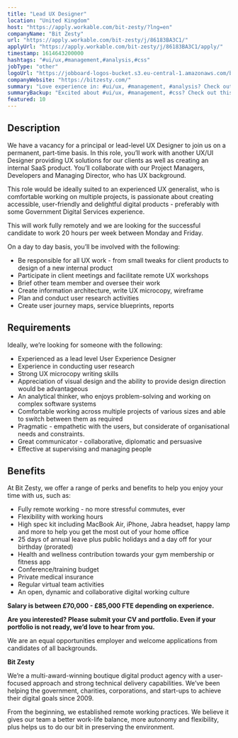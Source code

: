 ```yaml
---
title: "Lead UX Designer"
location: "United Kingdom"
host: "https://apply.workable.com/bit-zesty/?lng=en"
companyName: "Bit Zesty"
url: "https://apply.workable.com/bit-zesty/j/86183BA3C1/"
applyUrl: "https://apply.workable.com/bit-zesty/j/86183BA3C1/apply/"
timestamp: 1614643200000
hashtags: "#ui/ux,#management,#analysis,#css"
jobType: "other"
logoUrl: "https://jobboard-logos-bucket.s3.eu-central-1.amazonaws.com/bit-zesty"
companyWebsite: "https://bitzesty.com/"
summary: "Love experience in: #ui/ux, #management, #analysis? Check out this job post!"
summaryBackup: "Excited about #ui/ux, #management, #css? Check out this job post!"
featured: 10
---
```


## Description

We have a vacancy for a principal or lead-level UX Designer to join us on a permanent, part-time basis. In this role, you’ll work with another UX/UI Designer providing UX solutions for our clients as well as creating an internal SaaS product. You’ll collaborate with our Project Managers, Developers and Managing Director, who has UX background.

This role would be ideally suited to an experienced UX generalist, who is comfortable working on multiple projects, is passionate about creating accessible, user-friendly and delightful digital products - preferably with some Government Digital Services experience.

This will work fully remotely and we are looking for the successful candidate to work 20 hours per week between Monday and Friday.

On a day to day basis, you’ll be involved with the following:

*   Be responsible for all UX work - from small tweaks for client products to design of a new internal product
*   Participate in client meetings and facilitate remote UX workshops
*   Brief other team member and oversee their work
*   Create information architecture, write UX microcopy, wireframe
*   Plan and conduct user research activities
*   Create user journey maps, service blueprints, reports

## Requirements

Ideally, we’re looking for someone with the following:

*   Experienced as a lead level User Experience Designer
*   Experience in conducting user research
*   Strong UX microcopy writing skills
*   Appreciation of visual design and the ability to provide design direction would be advantageous
*   An analytical thinker, who enjoys problem-solving and working on complex software systems
*   Comfortable working across multiple projects of various sizes and able to switch between them as required
*   Pragmatic - empathetic with the users, but considerate of organisational needs and constraints.
*   Great communicator - collaborative, diplomatic and persuasive
*   Effective at supervising and managing people

## Benefits

At Bit Zesty, we offer a range of perks and benefits to help you enjoy your time with us, such as:

*   Fully remote working - no more stressful commutes, ever
*   Flexibility with working hours
*   High spec kit including MacBook Air, iPhone, Jabra headset, happy lamp and more to help you get the most out of your home office
*   25 days of annual leave plus public holidays and a day off for your birthday (prorated)
*   Health and wellness contribution towards your gym membership or fitness app
*   Conference/training budget
*   Private medical insurance
*   Regular virtual team activities
*   An open, dynamic and collaborative digital working culture

**Salary is between £70,000 - £85,000 FTE depending on experience.**

**Are you interested? Please submit your CV and portfolio. Even if your portfolio is not ready, we’d love to hear from you.**

We are an equal opportunities employer and welcome applications from candidates of all backgrounds.

**Bit Zesty**

We’re a multi-award-winning boutique digital product agency with a user-focused approach and strong technical delivery capabilities. We’ve been helping the government, charities, corporations, and start-ups to achieve their digital goals since 2009.

From the beginning, we established remote working practices. We believe it gives our team a better work-life balance, more autonomy and flexibility, plus helps us to do our bit in preserving the environment.
